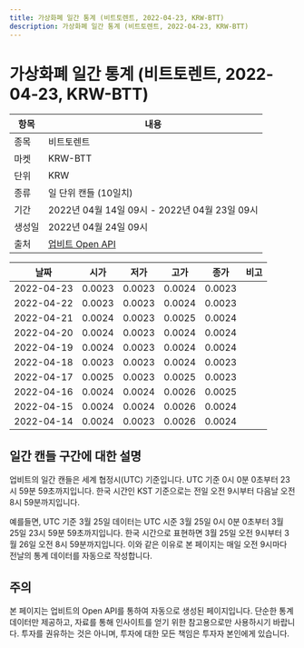 ```yaml
---
title: 가상화폐 일간 통계 (비트토렌트, 2022-04-23, KRW-BTT)
description: 가상화폐 일간 통계 (비트토렌트, 2022-04-23, KRW-BTT)
---
```



가상화폐 일간 통계 (비트토렌트, 2022-04-23, KRW-BTT)
===

|항목|내용|
|--|--|
|종목|비트토렌트|
|마켓|KRW-BTT|
|단위|KRW|
|종류|일 단위 캔들 (10일치)|
|기간|2022년 04월 14일 09시 - 2022년 04월 23일 09시|
|생성일|2022년 04월 24일 09시|
|출처|[업비트 Open API](https://docs.upbit.com)|


|날짜|시가|저가|고가|종가|비고|
|--|--|--|--|--|--|
|2022-04-23|0.0023|0.0023|0.0024|0.0023|    |
|2022-04-22|0.0023|0.0023|0.0024|0.0023|    |
|2022-04-21|0.0024|0.0023|0.0025|0.0024|    |
|2022-04-20|0.0024|0.0023|0.0024|0.0024|    |
|2022-04-19|0.0024|0.0023|0.0024|0.0024|    |
|2022-04-18|0.0023|0.0023|0.0024|0.0023|    |
|2022-04-17|0.0025|0.0023|0.0025|0.0023|    |
|2022-04-16|0.0024|0.0024|0.0026|0.0025|    |
|2022-04-15|0.0024|0.0024|0.0026|0.0024|    |
|2022-04-14|0.0024|0.0023|0.0026|0.0024|    |


일간 캔들 구간에 대한 설명
---


업비트의 일간 캔들은 세계 협정시(UTC) 기준입니다. 
UTC 기준 0시 0분 0초부터 23시 59분 59초까지입니다. 
한국 시간인 KST 기준으로는 전일 오전 9시부터 다음날 오전 8시 59분까지입니다. 


예를들면, UTC 기준 3월 25일 데이터는 UTC 시준 3월 25일 0시 0분 0초부터 3월 25일 23시 59분 59초까지입니다. 
한국 시간으로 표현하면 3월 25일 오전 9시부터 3월 26일 오전 8시 59분까지입니다. 
이와 같은 이유로 본 페이지는 매일 오전 9시마다 전날의 통계 데이터를 자동으로 작성합니다. 


주의
---


본 페이지는 업비트의 Open API를 통하여 자동으로 생성된 페이지입니다. 
단순한 통계 데이터만 제공하고, 자료를 통해 인사이트를 얻기 위한 참고용으로만 사용하시기 바랍니다. 
투자를 권유하는 것은 아니며, 투자에 대한 모든 책임은 투자자 본인에게 있습니다. 
